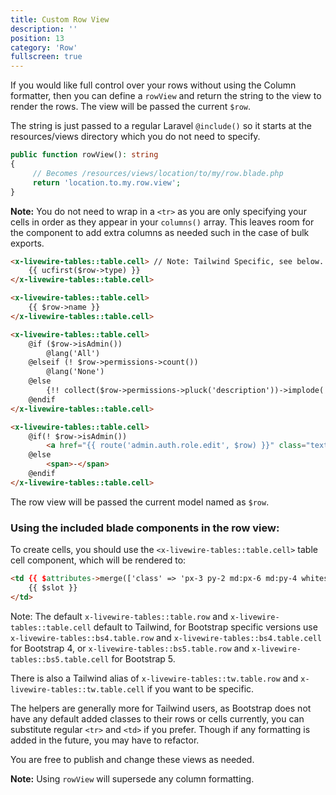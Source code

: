 ```yaml
---
title: Custom Row View
description: ''
position: 13
category: 'Row'
fullscreen: true
---
```


If you would like full control over your rows without using the Column formatter, then you can define a `rowView` and return the string to the view to render the rows. The view will be passed the current `$row`.

The string is just passed to a regular Laravel `@include()` so it starts at the resources/views directory which you do not need to specify.

```php
public function rowView(): string
{
     // Becomes /resources/views/location/to/my/row.blade.php
     return 'location.to.my.row.view';
}
```

**Note:** You do not need to wrap in a `<tr>` as you are only specifying your cells in order as they appear in your `columns()` array. This leaves room for the component to add extra columns as needed such in the case of bulk exports.

```html
<x-livewire-tables::table.cell> // Note: Tailwind Specific, see below.
    {{ ucfirst($row->type) }}
</x-livewire-tables::table.cell>

<x-livewire-tables::table.cell>
    {{ $row->name }}
</x-livewire-tables::table.cell>

<x-livewire-tables::table.cell>
    @if ($row->isAdmin())
        @lang('All')
    @elseif (! $row->permissions->count())
        @lang('None')
    @else
        {!! collect($row->permissions->pluck('description'))->implode('<br/>') !!}
    @endif
</x-livewire-tables::table.cell>

<x-livewire-tables::table.cell>
    @if(! $row->isAdmin())
        <a href="{{ route('admin.auth.role.edit', $row) }}" class="text-primary-600 font-medium hover:text-primary-900">Manage</a>
    @else
        <span>-</span>
    @endif
</x-livewire-tables::table.cell>
```

The row view will be passed the current model named as `$row`.

### Using the included blade components in the row view:

To create cells, you should use the `<x-livewire-tables::table.cell>` table cell component, which will be rendered to:

```html
<td {{ $attributes->merge(['class' => 'px-3 py-2 md:px-6 md:py-4 whitespace-no-wrap text-sm leading-5 text-gray-900']) }}>
    {{ $slot }}
</td>
```

Note: The default `x-livewire-tables::table.row` and `x-livewire-tables::table.cell` default to Tailwind, for Bootstrap specific versions use `x-livewire-tables::bs4.table.row` and `x-livewire-tables::bs4.table.cell` for Bootstrap 4, or `x-livewire-tables::bs5.table.row` and `x-livewire-tables::bs5.table.cell` for Bootstrap 5.

There is also a Tailwind alias of `x-livewire-tables::tw.table.row` and `x-livewire-tables::tw.table.cell` if you want to be specific.

The helpers are generally more for Tailwind users, as Bootstrap does not have any default added classes to their rows or cells currently, you can substitute regular `<tr>` and `<td>` if you prefer. Though if any formatting is added in the future, you may have to refactor.

You are free to publish and change these views as needed.

**Note:** Using `rowView` will supersede any column formatting.
